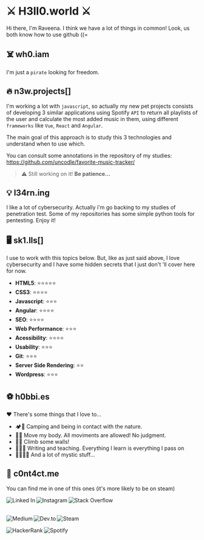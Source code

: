 # ⚔ H3ll0.world ⚔

Hi there, I'm Raveena.
I think we have a lot of things in common!
Look, us both know how to use github ((=

## ☠️ wh0.iam

I'm just a `pirate` looking for freedom.

## 🔥 n3w.projects[]

I'm working a lot with `javascript`, so actually my new pet projects consists of developing 3 similar applications using Spotify `API` to return all playlists of the user and calculate the most added music in them, using different `frameworks` like `Vue`, `React` and `Angular`. 

The main goal of this approach is to study this 3 technologies and understand when to use which.

You can consult some annotations in the repository of my studies: https://github.com/uncodle/favorite-music-tracker/

> ⚠️ Still working on it! **Be patience...**

## 💡 l34rn.ing

I like a lot of cybersecurity. Actually i'm go backing to my studies of penetration test.
Some of my repositories has some simple python tools for pentesting. Enjoy it!

## 🖥️ sk1.lls[]

I use to work with this topics below. But, like as just said above, I love cybersecurity and I have some hidden secrets that I just don't 'll cover here for now.

- **HTML5**: ⭐⭐⭐⭐⭐
- **CSS3**: ⭐⭐⭐⭐
- **Javascript**: ⭐⭐⭐  
- **Angular**: ⭐⭐⭐⭐ 
- **SEO**: ⭐⭐⭐⭐ 
- **Web Performance**: ⭐⭐⭐ 
- **Acessibility**: ⭐⭐⭐⭐  
- **Usability**: ⭐⭐⭐
- **Git**: ⭐⭐⭐ 
- **Server Side Rendering**: ⭐⭐
- **Wordpress**: ⭐⭐⭐

## ⚽ h0bbi.es

❤️ There's some things that I love to...

- 🏕️🍃 Camping and being in contact with the nature.
- 💃🎵 Move my body. All moviments are allowed! No judgment.
- 🤸🧗 Climb some walls!
- ✍🏼📝 Writing and teaching. Everything I learn is everything I pass on
- 🧙🏽‍♀️🔮 And a lot of mystic stuff... 

## 📨 c0nt4ct.me

You can find me in one of this ones (it's more likely to be on steam)

[<img align="left" alt="Linked In" src="https://img.shields.io/badge/linkedin-%230077B5.svg?&style=for-the-badge&logo=linkedin&logoColor=white" />](https://www.linkedin.com/in/geovanasribeiro/)
[<img align="left" alt="Instagram" src="https://img.shields.io/badge/Instagram-E4405F?style=for-the-badge&logo=instagram&logoColor=whitestyle=for-the-badge" />](https://www.instagram.com/raveenita/)
[<img align="left" alt="Stack Overflow" src="https://img.shields.io/badge/stack%20overflow-FE7A16?logo=stack-overflow&logoColor=white&style=for-the-badge" />](https://pt.stackoverflow.com/users/172236/geovana-ribeiro)

<br>
<br>

[<img align="left" alt="Medium" src="https://img.shields.io/badge/medium-%2312100E.svg?&style=for-the-badge&logo=medium&logoColor=white" />](https://medium.com/@uncodle)
[<img align="left" alt="Dev.to" src="https://img.shields.io/badge/dev.to-0A0A0A?style=for-the-badge&logo=devdotto&logoColor=white" />](https://dev.to/uncodle)
[<img align="left" alt="Steam" src="https://img.shields.io/badge/Steam-000000?style=for-the-badge&logo=steam&logoColor=white" />](https://steamcommunity.com/id/uncodle/)

<br>

[<img align="left" alt="HackerRank" src="https://img.shields.io/badge/-Hackerrank-2EC866?style=for-the-badge&logo=HackerRank&logoColor=white" />](https://www.hackerrank.com/uncodle)
[<img align="left" alt="Spotify" src="https://img.shields.io/badge/Spotify-1ED760?&style=for-the-badge&logo=spotify&logoColor=white" />](https://open.spotify.com/user/22tk6jgofco56wm3rk3ctx6lq?si=e762b06e83114e3f)
